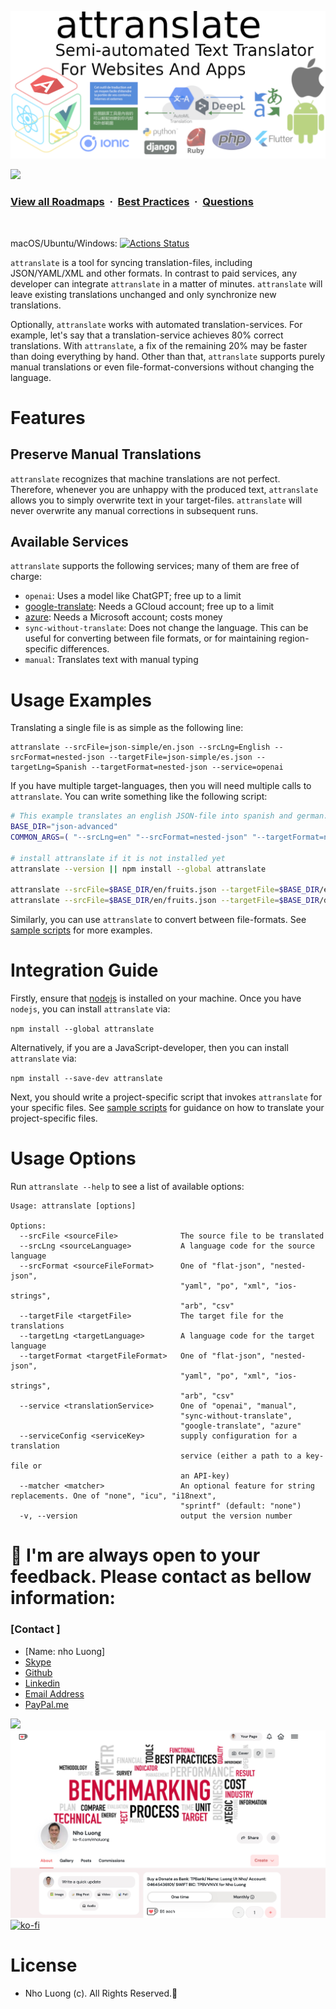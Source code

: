 <p align="center">
  <img alt="attranslate - Semi-automated Text Translator for Websites and Apps" src="docs/logo/attranslate_logo.png">
</p>

![](https://i.imgur.com/waxVImv.png)
### [View all Roadmaps](https://github.com/nholuongut/all-roadmaps) &nbsp;&middot;&nbsp; [Best Practices](https://github.com/nholuongut/all-roadmaps/blob/main/public/best-practices/) &nbsp;&middot;&nbsp; [Questions](https://www.linkedin.com/in/nholuong/)
<br/>

macOS/Ubuntu/Windows: [![Actions Status](https://github.com/nholuongut/attranslate/workflows/Tests/badge.svg/?branch=master)](https://github.com/nholuongut/attranslate/actions?query=branch%3Amaster)

`attranslate` is a tool for syncing translation-files, including JSON/YAML/XML and other formats.
In contrast to paid services, any developer can integrate `attranslate` in a matter of minutes.
`attranslate` will leave existing translations unchanged and only synchronize new translations.

Optionally, `attranslate` works with automated translation-services.
For example, let's say that a translation-service achieves 80% correct translations.
With `attranslate`, a fix of the remaining 20% may be faster than doing everything by hand.
Other than that, `attranslate` supports purely manual translations or even file-format-conversions without changing the language.

# Features

## Preserve Manual Translations

`attranslate` recognizes that machine translations are not perfect.
Therefore, whenever you are unhappy with the produced text, `attranslate` allows you to simply overwrite text in your target-files.
`attranslate` will never overwrite any manual corrections in subsequent runs.

## Available Services

`attranslate` supports the following services; many of them are free of charge:

- `openai`: Uses a model like ChatGPT; free up to a limit
- [google-translate](https://cloud.google.com/translate): Needs a GCloud account; free up to a limit
- [azure](https://azure.microsoft.com/en-us/services/cognitive-services/translator-text-api/): Needs a Microsoft account; costs money
- `sync-without-translate`: Does not change the language. This can be useful for converting between file formats, or for maintaining region-specific differences.
- `manual`: Translates text with manual typing

# Usage Examples

Translating a single file is as simple as the following line:

```
attranslate --srcFile=json-simple/en.json --srcLng=English --srcFormat=nested-json --targetFile=json-simple/es.json --targetLng=Spanish --targetFormat=nested-json --service=openai
```

If you have multiple target-languages, then you will need multiple calls to `attranslate`.
You can write something like the following script:

```bash
# This example translates an english JSON-file into spanish and german.
BASE_DIR="json-advanced"
COMMON_ARGS=( "--srcLng=en" "--srcFormat=nested-json" "--targetFormat=nested-json" "--service=google-translate" "--serviceConfig=gcloud/gcloud_service_account.json" )

# install attranslate if it is not installed yet
attranslate --version || npm install --global attranslate

attranslate --srcFile=$BASE_DIR/en/fruits.json --targetFile=$BASE_DIR/es/fruits.json --targetLng=es "${COMMON_ARGS[@]}"
attranslate --srcFile=$BASE_DIR/en/fruits.json --targetFile=$BASE_DIR/de/fruits.json --targetLng=de "${COMMON_ARGS[@]}"
```

Similarly, you can use `attranslate` to convert between file-formats.
See [sample scripts](https://github.com/nholuongut/attranslate/tree/master/sample-scripts) for more examples.

# Integration Guide

Firstly, ensure that [nodejs](https://nodejs.org/) is installed on your machine.
Once you have `nodejs`, you can install `attranslate` via:

`npm install --global attranslate`

Alternatively, if you are a JavaScript-developer, then you can install `attranslate` via:

`npm install --save-dev attranslate`

Next, you should write a project-specific script that invokes `attranslate` for your specific files.
See [sample scripts](https://github.com/nholuongut/attranslate/tree/master/sample-scripts) for guidance on how to translate your project-specific files.

# Usage Options

Run `attranslate --help` to see a list of available options:

```
Usage: attranslate [options]

Options:
  --srcFile <sourceFile>              The source file to be translated
  --srcLng <sourceLanguage>           A language code for the source language
  --srcFormat <sourceFileFormat>      One of "flat-json", "nested-json",
                                      "yaml", "po", "xml", "ios-strings",
                                      "arb", "csv"
  --targetFile <targetFile>           The target file for the translations
  --targetLng <targetLanguage>        A language code for the target language
  --targetFormat <targetFileFormat>   One of "flat-json", "nested-json",
                                      "yaml", "po", "xml", "ios-strings",
                                      "arb", "csv"
  --service <translationService>      One of "openai", "manual",
                                      "sync-without-translate",
                                      "google-translate", "azure"
  --serviceConfig <serviceKey>        supply configuration for a translation
                                      service (either a path to a key-file or
                                      an API-key)
  --matcher <matcher>                 An optional feature for string replacements. One of "none", "icu", "i18next",
                                      "sprintf" (default: "none")
  -v, --version                       output the version number
```

# 🚀 I'm are always open to your feedback.  Please contact as bellow information:
### [Contact ]
* [Name: nho Luong]
* [Skype](luongutnho_skype)
* [Github](https://github.com/nholuongut/)
* [Linkedin](https://www.linkedin.com/in/nholuong/)
* [Email Address](luongutnho@hotmail.com)
* [PayPal.me](https://www.paypal.com/paypalme/nholuongut)

![](https://i.imgur.com/waxVImv.png)
![](Donate.png)
[![ko-fi](https://ko-fi.com/img/githubbutton_sm.svg)](https://ko-fi.com/nholuong)

# License
* Nho Luong (c). All Rights Reserved.🌟